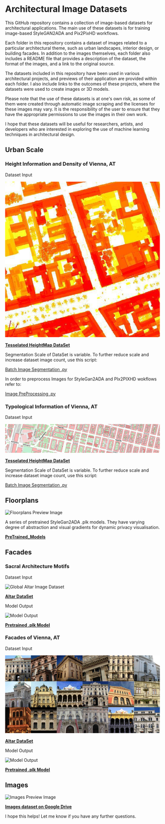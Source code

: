 # Architectural Image Datasets

This GitHub repository contains a collection of image-based datasets for architectural applications. The main use of these datasets is for training image-based StyleGAN2ADA and Pix2PixHD workflows. 

Each folder in this repository contains a dataset of images related to a particular architectural theme, such as urban landscapes, interior design, or building facades. In addition to the images themselves, each folder also includes a README file that provides a description of the dataset, the format of the images, and a link to the original source. 

The datasets included in this repository have been used in various architectural projects, and previews of their application are provided within each folder. I also include links to the outcomes of these projects, where the datasets were used to create images or 3D models.

Please note that the use of these datasets is at one's own risk, as some of them were created through automatic image scraping and the licenses for these images may vary. It is the responsibility of the user to ensure that they have the appropriate permissions to use the images in their own work.

I hope that these datasets will be useful for researchers, artists, and developers who are interested in exploring the use of machine learning techniques in architectural design. 


## Urban Scale

### Height Information and Density of Vienna, AT

Dataset Input

![Urban Scale Preview Image](content/urban_heightmap/21_3.jpg)

**[Tesselated HeightMap DataSet](https://drive.google.com/file/d/1yluRfJOm0j5zO3CsAXJ4i0svnm7Y5-RR/view?usp=share_link)** 

Segmentation Scale of DataSet is variable. To further reduce scale and increase dataset image count, use this script:

[Batch Image Segmentation .py](/image_processing_tools/image_segmentation_and_stich.py)

In order to preprocess Images for StyleGan2ADA and PIx2PIXHD wokflows refer to:

[Image PreProcessing .py](/image_processing_tools/preprocess_images_ml.py)

### Typological Information of Vienna, AT

Dataset Input

![Urban Scale Preview Image](/content/dataset_maps_preview2.jpg)

**[Tesselated HeightMap DataSet](https://drive.google.com/drive/folders/1K5diQ3pUusKVF9E_v_GBK5JxtNN_99UA?usp=share_link)**

Segmentation Scale of DataSet is variable. To further reduce scale and increase dataset image count, use this script:

[Batch Image Segmentation .py](/image_processing_tools/image_segmentation_and_stich.py)

## Floorplans

![Floorplans Preview Image](/content/floorplan_model.gif)

A series of pretrained StyleGan2ADA .plk models. They have varying degree of abstraction and visual gradients for dynamic privacy visualisation.

**[PreTrained_Models](https://drive.google.com/drive/folders/1Vb2muDMs6b3YCdFgbTsCYYDSI2v3E9Bv?usp=sharing)**

## Facades

### Sacral Architecture Motifs

Dataset Input

![Global Altar Image Dataset](content/altar_preview.jpg)

**[Altar DataSet](https://drive.google.com/drive/folders/1DZkYbFLu9nIpemP4tfRJkyxAFVj9qGnn?usp=sharing)**

Model Output

![Model Output](/content/altar_model_output.gif)

**[Pretrained .plk Model](https://drive.google.com/file/d/1VstC0zJwrWHqJXQcOBqqelSoYdsYy3Ou/view?usp=sharing)**

 
 

### Facades of Vienna, AT

Dataset Input

![Global Altar Image Dataset](/content/facades_dataset.jpg)

**[Altar DataSet](https://drive.google.com/file/d/1Zcs2XAS4YxJJEf3VHqFdR0E5Npr1wqXV/view?usp=sharing)**

Model Output

![Model Output](content/facade_model_output.gif)

**[Pretrained .plk Model](https://drive.google.com/file/d/1woaGw76VyJXyjbHZrT710yS5XHSgLq_K/view?usp=sharing)**


## Images

![Images Preview Image](/path/to/images_preview_image.png)

**[Images dataset on Google Drive](https://drive.google.com/drive/folders/your-images-dataset-link)**

I hope this helps! Let me know if you have any further questions.
